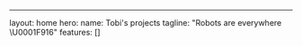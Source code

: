 ---
layout: home
hero:
  name: Tobi's projects
  tagline: "Robots are everywhere \U0001F916"
features: []
